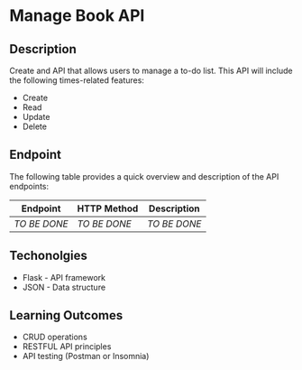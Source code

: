 # Manage Book API
## Description  

Create and API that allows users to manage a to-do list. This API will include the following times-related features:  

* Create  
* Read  
* Update  
* Delete

## Endpoint

The following table provides a quick overview and description of the API endpoints:  

| Endpoint |HTTP Method | Description |  
| ----------- | ----------- | ------------ |  
| _TO BE DONE_            | _TO BE DONE_            | _TO BE DONE_    |

## Techonolgies

* Flask - API framework      
* JSON - Data structure  

## Learning Outcomes

* CRUD operations  
* RESTFUL API principles    
* API testing (Postman or Insomnia)



